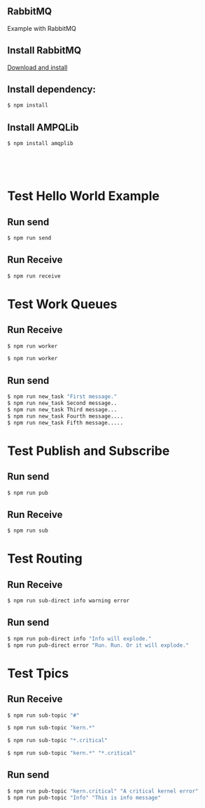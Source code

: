 ## RabbitMQ
Example with RabbitMQ

## Install RabbitMQ
[Download and install](https://www.rabbitmq.com/download.html)


## Install dependency:
```sh
$ npm install
```

## Install AMPQLib
```sh
$ npm install amqplib
```



```sh





```



# Test Hello World Example
## Run send
```sh
$ npm run send
```
## Run Receive
```sh
$ npm run receive
```

# Test Work Queues
## Run Receive
```sh
$ npm run worker
```
```sh
$ npm run worker
```
## Run send
```sh
$ npm run new_task "First message."
$ npm run new_task Second message..
$ npm run new_task Third message...
$ npm run new_task Fourth message....
$ npm run new_task Fifth message.....
```

# Test Publish and Subscribe
## Run send
```sh
$ npm run pub
```
## Run Receive
```sh
$ npm run sub
```

# Test Routing
## Run Receive
```sh
$ npm run sub-direct info warning error
```
## Run send
```sh
$ npm run pub-direct info "Info will explode."
$ npm run pub-direct error "Run. Run. Or it will explode."
```

# Test Tpics
## Run Receive
```sh
$ npm run sub-topic "#"
```
```sh
$ npm run sub-topic "kern.*"
```
```sh
$ npm run sub-topic "*.critical"
```
```sh
$ npm run sub-topic "kern.*" "*.critical"
```
## Run send
```sh
$ npm run pub-topic "kern.critical" "A critical kernel error"
$ npm run pub-topic "Info" "This is info message"
```


